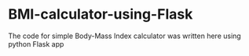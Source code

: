# BMI-calculator-using-Flask
The code for simple Body-Mass Index calculator was written here using python Flask app
